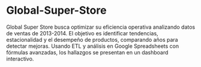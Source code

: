 # Global-Super-Store
Global Super Store busca optimizar su eficiencia operativa analizando datos de ventas de 2013-2014. El objetivo es identificar tendencias, estacionalidad y el desempeño de productos, comparando años para detectar mejoras. Usando ETL y análisis en Google Spreadsheets con fórmulas avanzadas, los hallazgos se presentan en un dashboard interactivo.

